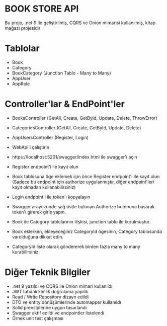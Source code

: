 # BOOK STORE API
Bu proje, .net 9 ile geliştirilmiş, CQRS ve Onion mimarisi kullanılmış, kitap mağazı projesidir

# Tablolar
- Book
- Category
- BookCategory (Junction Tablo - Many to Many)
- AppUser
- AppRole

# Controller'lar & EndPoint'ler
- BooksController (GetAll, Create, GetById, Update, Delete, ThrowError)
- CategoriesController (GetAll, Create, GetById, Update, Delete)
- AppUsersController (Register, Login)


- WebApi'i çalıştırın
- https://localhost:5201/swagger/index.html ile swagger'ı açın
- Register endpoint'i ile kayıt olun
- Book tablosuna öge eklemek için önce Register endpoint'i ile kayıt olun (Sadece bu endpoint için authorize uygulanmıştır, diğer endpoint'leri kayıt olmadan kullanabilirsiniz)
- Login endpoint'i ile token'ı kopyalayın
- Swagger arayüzünde sağ üstte bulunan Authorize butonuna basarak token'ı girerek giriş yapın.
- Book ile Category tablolarının ilişkisi, junction tablo ile kurulmuştur.
- Book eklerken, ekleyeceğiniz CategoryId ögesinin, Category tablosunda varolduğuna dikkat edin.
- CategoryId liste olarak göndererek birden fazla many to many kurabilirsiniz.

# Diğer Teknik Bilgiler
- .net 9 yazıldı ve CQRS ile Onion mimari kullanıldı
- JWT tabanlı kimlik doğrulama yapıldı
- Read / Write Repository dizayn edildi
- DTO ve entity dönüşümlerinde automapper kullanıldı
- Solid prensiplerine uygun tasarlandı
- Swagger aktif edildi ve endpointler listelendi
- Örnek unit test çalışması
